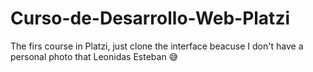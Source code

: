 # Curso-de-Desarrollo-Web-Platzi

The firs course in Platzi, just clone the interface beacuse I don't have a personal photo that Leonidas Esteban 😅

